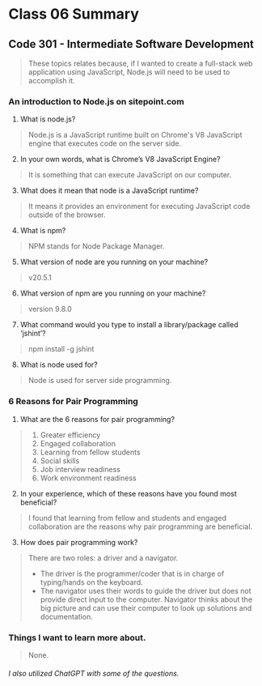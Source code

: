 # Class 06 Summary
## Code 301 - Intermediate Software Development

> These topics relates because, if I wanted to create a full-stack web application using JavaScript, Node.js will need to be used to accomplish it.

### An introduction to Node.js on sitepoint.com
1. What is node.js?
> Node.js is a JavaScript runtime built on Chrome's V8 JavaScript engine that executes code on the server side.
2. In your own words, what is Chrome’s V8 JavaScript Engine?
> It is something that can execute JavaScript on our computer.
3. What does it mean that node is a JavaScript runtime?
> It means it provides an environment for executing JavaScript code outside of the browser.
4. What is npm?
> NPM stands for Node Package Manager.
5. What version of node are you running on your machine?
> v20.5.1
6. What version of npm are you running on your machine?
> version 9.8.0
7. What command would you type to install a library/package called ‘jshint’?
> npm install -g jshint
8. What is node used for?
> Node is used for server side programming.

### 6 Reasons for Pair Programming
1. What are the 6 reasons for pair programming?
> 1. Greater efficiency
> 2. Engaged collaboration
> 3. Learning from fellow students
> 4. Social skills
> 5. Job interview readiness
> 6. Work environment readiness
2. In your experience, which of these reasons have you found most beneficial?
> I found that learning from fellow and students and engaged collaboration are the reasons why pair programming are beneficial.
3. How does pair programming work?
> There are two roles: a driver and a navigator.
> * The driver is the programmer/coder that is in charge of typing/hands on the keyboard.
> * The navigator uses their words to guide the driver but does not provide direct input to the computer. Navigator thinks about the big picture and can use their computer to look up solutions and documentation.

### Things I want to learn more about.
> None.

###### I also utilized ChatGPT with some of the questions.